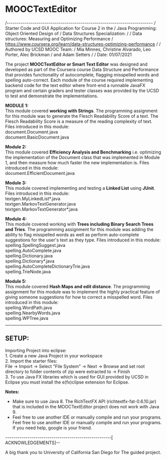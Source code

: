 # MOOCTextEditor 
/-------------------------------------------------------------------------
/ Starter Code and GUI Application for Course 2 in the
/ Java Programming: Object Oriented Design of 
/ Data Structures Specialization:
/
/ Data structures: Measuring and Optimizing Performance
/ https://www.coursera.org/learn/data-structures-optimizing-performance
/
/ Authored by UCSD MOOC Team:
/ Mia Minnes, Christine Alvarado, Leo Porter, Alec Brickman
/ and Adam Setters
/
/ Date: 01/07/2021
  

The project **MOOCTextEditor or Smart Text Editor** was designed and developed as part of the Coursera course Data Structure and Performance that provides functionality of autocomplete, flagging misspelled words and spelling auto-correct. Each module of the course required implementing backend code for the text editor where front-end a runnable JavaFX program and certain graders and tester classes was provided by the UCSD to test and demonstrate the implementations.   

**MODULE 1:**   
  This module covered **working with Strings**. The programming assignment for this module was to generate the Flesch Readability Score of a text. The Flesch Readability Score is a measure of the reading complexity of text. Files introduced in this module:   
document.Document.java   
document.BasicDocument.java   

**Module 2:**   
  This module covered **Efficiency Analysis and Benchmarking** i.e. optimizing the implementation of the Document class that was implemented in Module 1, and then measure how much faster the new implementation is. Files introduced in this module:   
document.EfficientDocument.java   

**Module 3:**   
  This module covered implementing and testing a **Linked List** using **JUnit**. Files introduced in this module:   
textgen.MyLinkedList*.java   
textgen.MarkovTextGenerator.java    
textgen.MarkovTextGenerator*.java   

**Module 4:**   
  This module covered working with **Trees including Binary Search Trees and Tries**. The programming assignment for this module was adding the ability to flag misspelled words as well as perform auto-complete suggestions for the user's text as they type. Files introduced in this module:   
spelling.SpellingSuggest.java   
spelling.AutoComplete.java    
spelling.Dictionary.java   
spelling.Dictionary*.java   
spelling.AutoCompleteDictionaryTrie.java   
spelling.TrieNode.java    

**Module 5:**   
  This module covered **Hash Maps and edit distance**. The programming assignment for this module was to implement the highly practical feature of giving someone suggestions for how to correct a misspelled word. Files introduced in this module:   
spelling.WordPath.java   
spelling.NearbyWords.java   
spelling.WPTree.java   

----------------------------------------------------------------------------------------------------------------------------------------
   
## SETUP:   
Importing Project into eclipse:    
	1. Create a new Java Project in your workspace   
	2. Import the starter files:   
	  File -> Import -> Select "File System" -> Next -> Browse and set root directory to folder contents of zip were extracted to -> Finish   
  3. To use Java FX libraries which is used for GUI provided by UCSD in Eclipse you must install the e(fx)clipse extension for Eclipse. 

**Notes:**
* Make sure to use Java 8. The RichTextFX API (richtextfx-fat-0.6.10.jar) that is included in the MOOCTextEditor project does not work with Java 9.   
* Feel free to use another IDE or manually compile and run your programs.   
Feel free to use another IDE or manually compile and run your programs.
If you need help, google is your friend.

-----------------------------------------------------[ ACKNOWLEDGEMENTS]--

A big thank you to University of California San Diego for The guided project.


